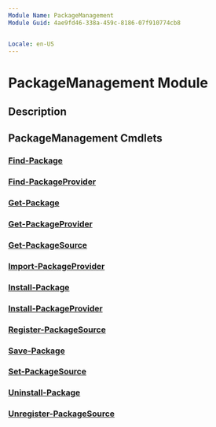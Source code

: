 ```yaml
---
Module Name: PackageManagement
Module Guid: 4ae9fd46-338a-459c-8186-07f910774cb8


Locale: en-US
---
```


# PackageManagement Module
## Description


## PackageManagement Cmdlets
### [Find-Package](Find-Package.md)


### [Find-PackageProvider](Find-PackageProvider.md)


### [Get-Package](Get-Package.md)


### [Get-PackageProvider](Get-PackageProvider.md)


### [Get-PackageSource](Get-PackageSource.md)


### [Import-PackageProvider](Import-PackageProvider.md)


### [Install-Package](Install-Package.md)


### [Install-PackageProvider](Install-PackageProvider.md)


### [Register-PackageSource](Register-PackageSource.md)


### [Save-Package](Save-Package.md)


### [Set-PackageSource](Set-PackageSource.md)


### [Uninstall-Package](Uninstall-Package.md)


### [Unregister-PackageSource](Unregister-PackageSource.md)


